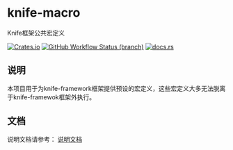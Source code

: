 # knife-macro
Knife框架公共宏定义

[![Crates.io](https://img.shields.io/crates/v/knife-macro)](https://crates.io/crates/knife-macro)
[![GitHub Workflow Status (branch)](https://img.shields.io/github/workflow/status/ocaso1987/knife-macro/knife-macro)](https://github.com/ocaso1987/knife-macro)
[![docs.rs](https://img.shields.io/docsrs/knife-macro)](https://docs.rs/knife-macro)

## 说明
本项目用于为knife-framework框架提供预设的宏定义，这些宏定义大多无法脱离于knife-framewok框架外执行。

## 文档

说明文档请参考：
[说明文档](https://ocaso1987.github.io/knife-framework/)